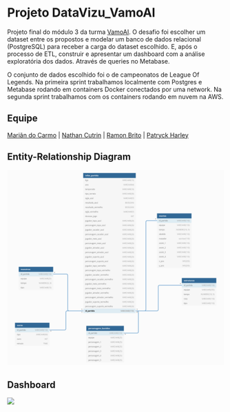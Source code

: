 # Projeto DataVizu_VamoAI 
Projeto final do módulo 3 da turma [VamoAI](https://github.com/serenozin/turmaVamoAi). O desafio foi escolher um dataset entre os propostos e modelar um banco de dados relacional (PostgreSQL) para receber a carga do dataset escolhido. E, após o processo de ETL, construir e apresentar um dashboard com a análise exploratória dos dados. Através de queries no Metabase.


O conjunto de dados escolhido foi o de campeonatos de League Of Legends. Na primeira sprint trabalhamos localmente com Postgres e Metabase rodando em containers Docker conectados por uma network. Na segunda sprint trabalhamos com os containers rodando em nuvem na AWS. 


## Equipe 
[Mariãn do Carmo](https://www.linkedin.com/in/mari%C3%A3n-do-carmo-9b14b41b0/) | [Nathan Cutrin](https://www.linkedin.com/in/nathan-cutrin/) | [Ramon Brito](https://www.linkedin.com/in/ramon-brito-70a0561b6/) | [Patryck Harley](https://www.linkedin.com/in/patryckharley/)


## Entity-Relationship Diagram
![](assets/db_diagram.png)

## Dashboard
![](https://drive.google.com/uc?export=view&id=1F-qw0dPISjRq1jUmQ9-mH6lXQ2t01JIO)
